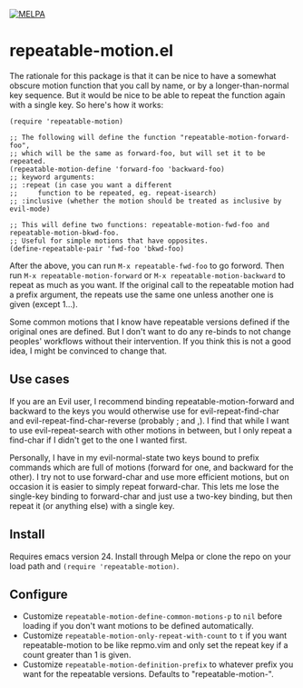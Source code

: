 [![MELPA](http://melpa.org/packages/repeatable-motion-badge.svg)](http://melpa.org/#/repeatable-motion)

repeatable-motion.el
====================

The rationale for this package is that it can be nice to have a somewhat obscure motion function that you call by name, or by a longer-than-normal key sequence.  But it would be nice to be able to repeat the function again with a single key.  So here's how it works:

    (require 'repeatable-motion)

    ;; The following will define the function "repeatable-motion-forward-foo",
    ;; which will be the same as forward-foo, but will set it to be repeated.
    (repeatable-motion-define 'forward-foo 'backward-foo)
    ;; keyword arguments:
    ;; :repeat (in case you want a different
    ;;     function to be repeated, eg. repeat-isearch)
    ;; :inclusive (whether the motion should be treated as inclusive by evil-mode)

    ;; This will define two functions: repeatable-motion-fwd-foo and repeatable-motion-bkwd-foo.
    ;; Useful for simple motions that have opposites.
    (define-repeatable-pair 'fwd-foo 'bkwd-foo)

After the above, you can run `M-x repeatable-fwd-foo` to go forword.  Then run `M-x repeatable-motion-forward` or `M-x repeatable-motion-backward` to repeat as much as you want.  If the original call to the repeatable motion had a prefix argument, the repeats use the same one unless another one is given (except 1...).

Some common motions that I know have repeatable versions defined if the original ones are defined.  But I don't want to do any re-binds to not change peoples' workflows without their intervention.  If you think this is not a good idea, I might be convinced to change that.

Use cases
---------

If you are an Evil user, I recommend binding repeatable-motion-forward and backward to the keys you would otherwise use for evil-repeat-find-char and evil-repeat-find-char-reverse (probably ; and ,).  I find that while I want to use evil-repeat-search with other motions in between, but I only repeat a find-char if I didn't get to the one I wanted first.

Personally, I have in my evil-normal-state two keys bound to prefix commands which are full of motions (forward for one, and backward for the other).  I try not to use forward-char and use more efficient motions, but on occasion it is easier to simply repeat forward-char.  This lets me lose the single-key binding to forward-char and just use a two-key binding, but then repeat it (or anything else) with a single key.

Install
-------

Requires emacs version 24.  Install through Melpa or clone the repo on your load path and `(require 'repeatable-motion)`.

Configure
---------

- Customize `repeatable-motion-define-common-motions-p` to `nil` before loading if you don't want motions to be defined automatically.
- Customize `repeatable-motion-only-repeat-with-count` to `t` if you want repeatable-motion to be like repmo.vim and only set the repeat key if a count greater than 1 is given.
- Customize `repeatable-motion-definition-prefix` to whatever prefix you want for the repeatable versions.  Defaults to "repeatable-motion-".
